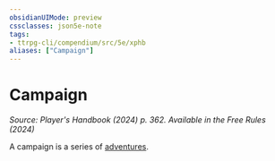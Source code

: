 ```yaml
---
obsidianUIMode: preview
cssclasses: json5e-note
tags:
- ttrpg-cli/compendium/src/5e/xphb
aliases: ["Campaign"]
---
```

# Campaign
*Source: Player's Handbook (2024) p. 362. Available in the Free Rules (2024)* 

A campaign is a series of [adventures](2-Mechanics/CLI/rules/variant-rules/adventure-xphb.md).
